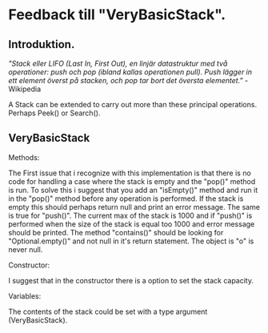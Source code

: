 Feedback till "VeryBasicStack".
===============================

## Introduktion.

_"Stack eller LIFO (Last In, First Out), en linjär datastruktur med två operationer: push och pop (ibland kallas operationen pull). Push lägger in ett element överst på stacken, och pop tar bort det översta elementet."_ -Wikipedia

A Stack can be extended to carry out more than these principal operations. Perhaps Peek() or Search().

## VeryBasicStack

Methods:

The First issue that i recognize with this implementation is that there is no code for handling a case where the stack is empty and the "pop()" method is run. To solve this i suggest that you add an "isEmpty()" method and run it in the "pop()" method before any operation is performed. If the stack is empty this should perhaps return null and print an error message.
The same is true for "push()". The current max of the stack is 1000 and if "push()" is performed when the size of the stack is equal too 1000 and error message should be printed.
The method "contains()" should be looking for "Optional.empty()" and not null in it's return statement. The object is "o" is never null.

Constructor:

I suggest that in the constructor there is a option to set the stack capacity.

Variables:

The contents of the stack could be set with a type argument (VeryBasicStack<T>).

